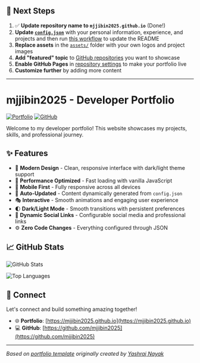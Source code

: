 ## 🚀 Next Steps

1. ✅ **Update repository name to `mjjibin2025.github.io`** (Done!)
2. **Update [`config.json`](https://github.com/mjjibin2025/mjjibin2025.github.io/blob/main/config.json)** with your personal information, experience, and projects and then run [this workflow](https://github.com/mjjibin2025/mjjibin2025.github.io/actions/workflows/update-readme.yml) to update the README
3. **Replace assets** in the [`assets/`](https://github.com/mjjibin2025/mjjibin2025.github.io/tree/main/assets/) folder with your own logos and project images
4. **Add "featured" topic** to [GitHub repositories](https://github.com/mjjibin2025?tab=repositories) you want to showcase
5. **Enable GitHub Pages** in [repository settings](https://github.com/mjjibin2025/mjjibin2025.github.io/settings/pages) to make your portfolio live
6. **Customize further** by adding more content

---

# mjjibin2025 - Developer Portfolio

<div align="left">
  
[![Portfolio](https://img.shields.io/badge/🌐_Visit_Portfolio-Live-brightgreen?style=for-the-badge)](https://mjjibin2025.github.io)
[![GitHub](https://img.shields.io/badge/GitHub-Profile-181717?style=for-the-badge&logo=github)](https://github.com/mjjibin2025)

</div>

Welcome to my developer portfolio! This website showcases my projects, skills, and professional journey.

## ✨ Features

- 🎨 **Modern Design** - Clean, responsive interface with dark/light theme support
- 🚀 **Performance Optimized** - Fast loading with vanilla JavaScript
- 📱 **Mobile First** - Fully responsive across all devices
- 🔄 **Auto-Updated** - Content dynamically generated from `config.json`
- 🎭 **Interactive** - Smooth animations and engaging user experience
- 🌓 **Dark/Light Mode** - Smooth transitions with persistent preferences
- 🔗 **Dynamic Social Links** - Configurable social media and professional links
- ⚙️ **Zero Code Changes** - Everything configured through JSON

## 📈 GitHub Stats

<div align="left">

![GitHub Stats](https://github-readme-stats.vercel.app/api?username=mjjibin2025&theme=dark&hide_border=true&include_all_commits=true&count_private=true)

![Top Languages](https://github-readme-stats.vercel.app/api/top-langs/?username=mjjibin2025&theme=dark&hide_border=true&include_all_commits=true&count_private=true&layout=compact)

</div>

## 🤝 Connect

Let's connect and build something amazing together!

- 🌐 **Portfolio**: [https://mjjibin2025.github.io](https://mjjibin2025.github.io)
- 💻 **GitHub**: [https://github.com/mjjibin2025](https://github.com/mjjibin2025)

---

*Based on [portfolio template](https://github.com/yashrajnayak/developer-portfolio) originally created by [Yashraj Nayak](https://github.com/yashrajnayak)*